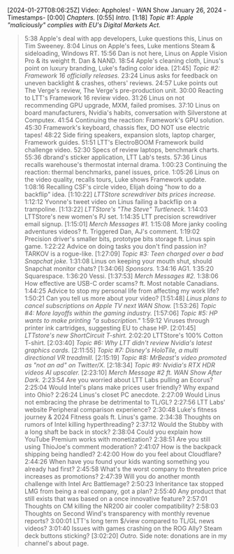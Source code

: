[2024-01-27T08:06:25Z] Video: Appholes! - WAN Show January 26, 2024 
-Timestamps-
[0:00] *Chapters.*
[0:55] *Intro.*
[1:18] *Topic #1: Apple "maliciously" complies with EU's Digital Markets Act.*
   > 5:38 Apple's deal with app developers, Luke questions this, Linus on Tim Sweeney.
   > 8:04 Linus on Apple's fees, Luke mentions Steam & sideloading, Windows RT.
   > 15:56 Dan is not here, Linus on Apple Vision Pro & its weight ft. Dan & NAND.
   > 18:54 Apple's cleaning cloth, Linus's point on luxury branding, Luke's fading color idea.
[21:45] *Topic #2: Framework 16 officially releases.*
   > 23:24 Linus asks for feedback on uneven backlight & crashes, others' reviews.
   > 24:57 Luke points out The Verge's review, The Verge's pre-production unit.
   > 30:00 Reacting to LTT's Framework 16 review video.
   > 31:26 Linus on not recommending GPU upgrade, MXM, failed promises.
   > 37:10 Linus on board manufacturers, Nvidia's habits, conversation with Silverstone at Computex.
   > 41:54 Continuing the reaction: Framework's GPU solution.
   > 45:30 Framework's keyboard, chassis flex, DO NOT use electric tapes!
   > 48:22 Side firing speakers, expansion slots, laptop charger, Framework guides.
   > 51:51 LTT's ElectroBOOM Framework build challenge video.
   > 52:30 Specs of review laptops, benchmark charts.
   > 55:36 dbrand's sticker application, LTT Lab's tests.
   > 57:36 Linus recalls warehouse's thermostat internal drama.
   > 1:00:23 Continuing the reaction: thermal benchmarks, panel issues, price.
   > 1:05:26 Linus on the video quality, recalls tours, Luke shows Framework update.
   > 1:08:16 Recalling CSF's circle video, Elijah doing "how to do a backflip" idea.
[1:10:22] *LTTStore screwdriver bits prices increase.*
   > 1:12:12 Yvonne's tweet video on Linus failing a backflip on a trampoline.
[1:13:22] *LTTStore's "The Steve" Turtleneck.*
   > 1:14:03 LTTStore's new women's PJ set.
   > 1:14:35 LTT precision screwdriver email signup.
[1:15:01] *Merch Messages #1.*
   > 1:15:08 More janky cooling adventures videos? ft. Triggered Dan, AJ's comment.
   > 1:19:02 Precision driver's smaller bits, prototype bits storage ft. Linus spin game.
   > 1:22:22 Advice on doing tasks you don't find passion in? TARKOV is a rogue-like.
[1:27:09] *Topic #3: Teen charged over a bad Snapchat joke.*
   > 1:31:08 Linus on keeping your mouth shut, should Snapchat monitor chats?
[1:34:06] *Sponsors.*
   > 1:34:16 AG1.
   > 1:35:20 Squarespace.
   > 1:36:20 Vessi.
[1:37:53] *Merch Messages #2.*
   > 1:38:06 How effective are USB-C order scams? ft. Most notable Canadians.
   > 1:44:25 Advice to stop my personal life from affecting my work life?
   > 1:50:21 Can you tell us more about your video?
[1:51:48] *Linus plans to cancel subscriptions on Apple TV next WAN Show.*
[1:53:26] *Topic #4: More layoffs within the gaming industry.*
[1:57:06] *Topic #5: HP wants to make printing "a subscription."*
   > 1:59:12 Viruses through printer ink cartridges, suggesting EU to chase HP.
[2:01:45] *LTTstore's new ShortCircuit T-shirt.*
   > 2:02:20 LTTStore's 100% Cotton T-shirt.
[2:03:40] *Topic #6: Why LTT didn't review Nvidia's latest graphics cards.*
[2:11:55] *Topic #7: Disney's HoloTile, a multi directional VR treadmill.*
[2:15:19] *Topic #8: MrBeast's video promoted as "not an ad" on Twitter/X.*
[2:18:34] *Topic #9: Nvidia's RTX HDR videos AI upscaler.*
[2:23:10] *Merch Message #2 ft. WAN Show After Dark.*
   > 2:23:54 Are you worried about LTT Labs pulling an Ecorus?
   > 2:25:04 Would Intel's plans make prices user friendly? Why expand into Ohio?
   > 2:26:24 Linus's closet PC anecdote.
   > 2:27:09 Would Linus not embracing the phrase be detrimental to TL/GL?
   > 2:27:56 LTT Labs' website Peripheral comparison experience?
   > 2:30:48 Luke's fitness journey & 2024 Fitness goals ft. Linus's game.
   > 2:34:38 Thoughts on rumors of Intel killing hyperthreading?
   > 2:37:12 Would the Stubby with a long shaft be back in stock?
   > 2:38:04 Could you explain how YouTube Premium works with monetization?
   > 2:38:51 Are you still using ThioJoe's comment moderation?
   > 2:41:07 How is the backpack shipping being handled?
   > 2:42:00 How do you feel about Cloudflare?
   > 2:44:26 When have you found your kids wanting something you already had first?
   > 2:45:58 What's the worst company to threaten price increases as promotions?
   > 2:47:39 Will you do another month challenge with Intel Arc Battlemage?
   > 2:50:23 Inheritance tax stopped LMG from being a real company, got a plan?
   > 2:55:40 Any product that still exists that was based on a once innovative feature?
   > 2:57:01 Thoughts on CM killing the NR200 air cooler compatibility?
   > 2:58:03 Thoughts on Second Wind's transparency with monthly revenue reports?
   > 3:00:01 LTT's long term $/view compared to TL/GL news videos?
   > 3:01:40 Issues with games crashing on the ROG Ally? Steam deck buttons sticking?
[3:02:20] *Outro.*
Side note: donations are in my channel's about page.

